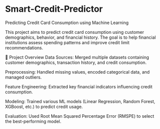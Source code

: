 # Smart-Credit-Predictor
Predicting Credit Card Consumption using Machine Learning

This project aims to predict credit card consumption using customer demographics, behavior, and financial history. The goal is to help financial institutions assess spending patterns and improve credit limit recommendations.

🔹 Project Overview
Data Sources: Merged multiple datasets containing customer demographics, transaction history, and credit consumption.

Preprocessing: Handled missing values, encoded categorical data, and managed outliers.

Feature Engineering: Extracted key financial indicators influencing credit consumption.

Modeling: Trained various ML models (Linear Regression, Random Forest, XGBoost, etc.) to predict credit usage.

Evaluation: Used Root Mean Squared Percentage Error (RMSPE) to select the best-performing model.
